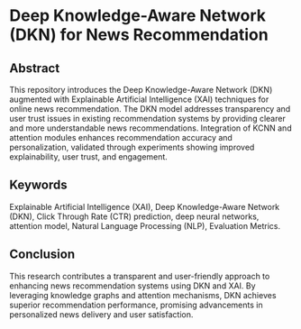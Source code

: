 # Deep Knowledge-Aware Network (DKN) for News Recommendation

## Abstract
This repository introduces the Deep Knowledge-Aware Network (DKN) augmented with Explainable Artificial Intelligence (XAI) techniques for online news recommendation. The DKN model addresses transparency and user trust issues in existing recommendation systems by providing clearer and more understandable news recommendations. Integration of KCNN and attention modules enhances recommendation accuracy and personalization, validated through experiments showing improved explainability, user trust, and engagement.

## Keywords
Explainable Artificial Intelligence (XAI), Deep Knowledge-Aware Network (DKN), Click Through Rate (CTR) prediction, deep neural networks, attention model, Natural Language Processing (NLP), Evaluation Metrics.

## Conclusion
This research contributes a transparent and user-friendly approach to enhancing news recommendation systems using DKN and XAI. By leveraging knowledge graphs and attention mechanisms, DKN achieves superior recommendation performance, promising advancements in personalized news delivery and user satisfaction.
